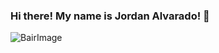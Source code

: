 ### Hi there! My name is Jordan Alvarado! 👋

![BairImage](https://img1.wsimg.com/isteam/ip/6db2c604-5031-4aba-9f1a-d8db683f2be1/IMG-4564.jpeg/:/cr=t:0%25,l:0%25,w:100%25,h:100%25/rs=w:600,m,cg:true)
<!--
**JordanAlvarado/JordanAlvarado** is a ✨ _special_ ✨ repository because its `README.md` (this file) appears on your GitHub profile.

Here are some ideas to get you started:

- 🔭 I’m currently working on ...
- 🌱 I’m currently learning ...
- 👯 I’m looking to collaborate on ...
- 🤔 I’m looking for help with ...
- 💬 Ask me about ...
- 📫 How to reach me: ...
- 😄 Pronouns: ...
- ⚡ Fun fact: ...
-->
